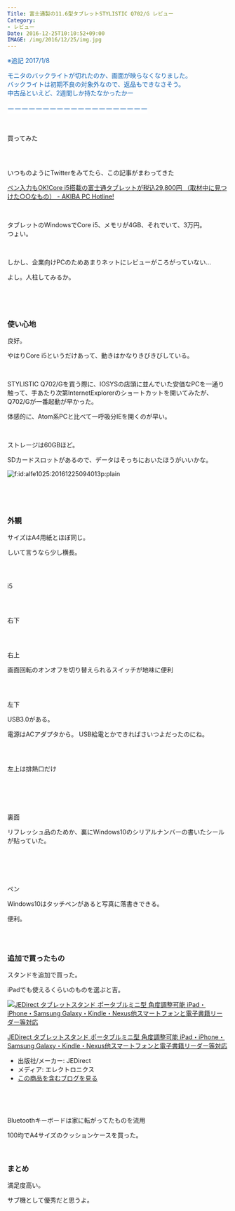 ```yaml
---
Title: 富士通製の11.6型タブレットSTYLISTIC Q702/G レビュー
Category:
- レビュー
Date: 2016-12-25T10:10:52+09:00
IMAGE: /img/2016/12/25/img.jpg
---
```


<p><span style="color: #1464b3;">※追記 2017/1/8</span></p>
<p><span style="color: #1464b3;"> モニタのバックライトが切れたのか、画面が映らなくなりました。</span><br /><span style="color: #1464b3;">バックライトは初期不良の対象外なので、返品もできなさそう。</span><br /><span style="color: #1464b3;">中古品といえど、2週間しか持たなかったかー</span></p>
<p><span style="color: #1464b3;"><span style="font-family: 'Helvetica Neue', Helvetica, Arial, 'ヒラギノ角ゴ Pro W3', 'Hiragino Kaku Gothic Pro', メイリオ, Meiryo, 'ＭＳ Ｐゴシック', 'MS PGothic', sans-serif; font-size: 16px; font-style: normal; font-variant-ligatures: normal; font-variant-caps: normal; font-weight: normal; letter-spacing: normal; orphans: 2; text-align: start; text-indent: 0px; text-transform: none; white-space: normal; widows: 2; word-spacing: 0px; -webkit-text-stroke-width: 0px; background-color: #ffffff; float: none; display: inline !important;">ーーーーーーーーーー</span><span style="font-family: 'Helvetica Neue', Helvetica, Arial, 'ヒラギノ角ゴ Pro W3', 'Hiragino Kaku Gothic Pro', メイリオ, Meiryo, 'ＭＳ Ｐゴシック', 'MS PGothic', sans-serif; font-size: 16px; font-style: normal; font-variant-ligatures: normal; font-variant-caps: normal; font-weight: normal; letter-spacing: normal; orphans: 2; text-align: start; text-indent: 0px; text-transform: none; white-space: normal; widows: 2; word-spacing: 0px; -webkit-text-stroke-width: 0px; background-color: #ffffff; float: none; display: inline !important;">ーーーーーーーーーー</span></span></p>
<p> </p>
<p>買ってみた</p>
<p><img class="magnifiable" src="/img/2016/12/25/img.jpg" alt="" /></p>
<p> </p>
<p>いつものようにTwitterをみてたら、この記事がまわってきた</p>
<p><a href="http://akiba-pc.watch.impress.co.jp/docs/wakiba/find/1035674.html">ペン入力もOK!Core i5搭載の富士通タブレットが税込29,800円 （取材中に見つけた○○なもの） - AKIBA PC Hotline!</a></p>
<p> </p>
<p>タブレットのWindowsでCore i5、メモリが4GB、それでいて、3万円。<br />つょい。</p>
<p> </p>
<p>しかし、企業向けPCのためあまりネットにレビューがころがっていない...</p>
<p>よし。人柱してみるか。</p>
<p> </p>
<p><!-- more --></p>
<p> </p>

### 使い心地

<p>良好。</p>
<p>やはりCore i5というだけあって、動きはかなりきびきびしている。</p>
<p> </p>
<p>STYLISTIC Q702/Gを買う際に、IOSYSの店頭に並んでいた安価なPCを一通り触って、手あたり次第InternetExplorerのショートカットを開いてみたが、Q702/Gが一番起動が早かった。</p>
<p>体感的に、Atom系PCと比べて一呼吸分IEを開くのが早い。</p>
<p> </p>
<p>ストレージは60GBほど。</p>
<p>SDカードスロットがあるので、データはそっちにおいたほうがいいかな。</p>
<p><img class="hatena-fotolife" title="f:id:alfe1025:20161225094013p:plain" src="https://cdn-ak.f.st-hatena.com/images/fotolife/a/alfe1025/20161225/20161225094013.png" alt="f:id:alfe1025:20161225094013p:plain" /></p>
<p> </p>
<p> </p>

### 外観

<p>サイズはA4用紙とほぼ同じ。</p>
<p>しいて言うなら少し横長。</p>
<p><img class="magnifiable" src="https://cdn-ak2.f.st-hatena.com/images/fotolife/a/alfe1025/20010222/20010222125240.jpg" alt="" /></p>
<p> </p>
<p>i5</p>
<p><img class="magnifiable" src="https://cdn-ak2.f.st-hatena.com/images/fotolife/a/alfe1025/20010222/20010222125250.jpg" alt="" /></p>
<p> </p>
<p>右下</p>
<p><img class="magnifiable" src="https://cdn-ak2.f.st-hatena.com/images/fotolife/a/alfe1025/20010222/20010222125300.jpg" alt="" /></p>
<p> </p>
<p>右上</p>
<p>画面回転のオンオフを切り替えられるスイッチが地味に便利</p>
<p><img class="magnifiable" src="https://cdn-ak2.f.st-hatena.com/images/fotolife/a/alfe1025/20010222/20010222125310.jpg" alt="" /></p>
<p> </p>
<p>左下</p>
<p>USB3.0がある。</p>
<p>電源はACアダプタから。 USB給電とかできればさいつよだったのにね。</p>
<p><img class="magnifiable" src="https://lh3.googleusercontent.com/-yK6l8dLtha8/WF8YPF4LYzI/AAAAAAAAXRk/BOnf5IckH3YWWVn9Yw3CEkZgXKxghW4LACKgB/s1024/DSC00655_Ink_LI.jpg" alt="" /></p>
<p> </p>
<p>左上は排熱口だけ</p>
<p><img class="magnifiable" src="https://cdn-ak2.f.st-hatena.com/images/fotolife/a/alfe1025/20010222/20010222125330.jpg" alt="" /></p>
<p> </p>
<p> </p>
<p>裏面</p>
<p>リフレッシュ品のためか、裏にWindows10のシリアルナンバーの書いたシールが貼っていた。</p>
<p><img class="magnifiable" src="https://cdn-ak2.f.st-hatena.com/images/fotolife/a/alfe1025/20010222/20010222125340.jpg" alt="" /></p>
<p> </p>
<p> </p>
<p>ペン</p>
<p>Windows10はタッチペンがあると写真に落書きできる。</p>
<p>便利。</p>
<p><img class="magnifiable" src="https://cdn-ak2.f.st-hatena.com/images/fotolife/a/alfe1025/20010222/20010222125350.jpg" alt="" /></p>
<p> </p>

### 追加で買ったもの

<p>スタンドを追加で買った。</p>
<p>iPadでも使えるくらいのものを選ぶと吉。</p>
<div class="freezed">
<div class="external-link-detail"><a href="http://www.amazon.co.jp/exec/obidos/ASIN/B0142I81S8/ab1025-22/"><img class="external-link-detail-image" title="JEDirect タブレットスタンド ポータブルミニ型 角度調整可能 iPad・iPhone・Samsung Galaxy・Kindle・Nexus他スマートフォンと電子書籍リーダー等対応" src="https://images-fe.ssl-images-amazon.com/images/I/41dP7WEuFgL._SL160_.jpg" alt="JEDirect タブレットスタンド ポータブルミニ型 角度調整可能 iPad・iPhone・Samsung Galaxy・Kindle・Nexus他スマートフォンと電子書籍リーダー等対応" /></a>
<div class="external-link-detail-info">
<p class="external-link-detail-title"><a href="http://www.amazon.co.jp/exec/obidos/ASIN/B0142I81S8/ab1025-22/">JEDirect タブレットスタンド ポータブルミニ型 角度調整可能 iPad・iPhone・Samsung Galaxy・Kindle・Nexus他スマートフォンと電子書籍リーダー等対応</a></p>
<ul>
<li><span class="external-link-detail-label">出版社/メーカー:</span> JEDirect</li>
<li><span class="external-link-detail-label">メディア:</span> エレクトロニクス</li>
<li><a href="http://d.hatena.ne.jp/asin/B0142I81S8/ab1025-22" target="_blank">この商品を含むブログを見る</a></li>
</ul>
</div>
<div class="external-link-detail-foot"> </div>
</div>
</div>
<p> </p>
<p>Bluetoothキーボードは家に転がってたものを流用</p>
<p>100均でA4サイズのクッションケースを買った。</p>
<p> </p>

### まとめ

<p>満足度高い。</p>
<p>サブ機として優秀だと思うよ。</p>
<p> </p>
<p> </p>
<p> </p>
